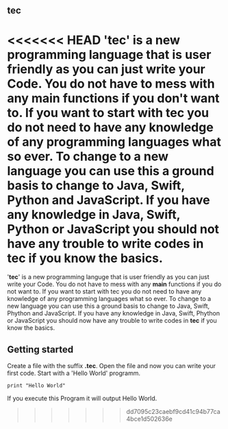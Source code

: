tec
---
<<<<<<< HEAD
'**tec**' is a new programming language that is user friendly as you can just write your Code. You do not have to mess with any **main** functions if you don't want to. If you want to start with **tec** you do not need to have any knowledge of any programming languages what so ever.
To change to a new language you can use this a ground basis to change to Java, Swift, Python and JavaScript. If you have any knowledge in Java, Swift, Python or JavaScript you should not have any trouble to write codes in **tec** if you know the basics.
=======
'**tec**' is a new programming languge that is user friendly as you can just write your Code. You do not have to mess with any **main** functions if you do not want to. If you want to start with tec you do not need to have any knowledge of any programming languages what so ever.
To change to a new language you can use this a ground basis to change to Java, Swift, Phython and JavaScript. If you have any knowledge in Java, Swift, Phython or JavaScript you should now have any trouble to write codes in **tec** if you know the basics.

## Getting started
Create a file with the suffix **.tec**. Open the file and now you can write your first code. Start with a 'Hello World' programm.

```
print "Hello World"
```

If you execute this Program it will output Hello World.
>>>>>>> dd7095c23caebf9cd41c94b77ca4bce1d502636e
